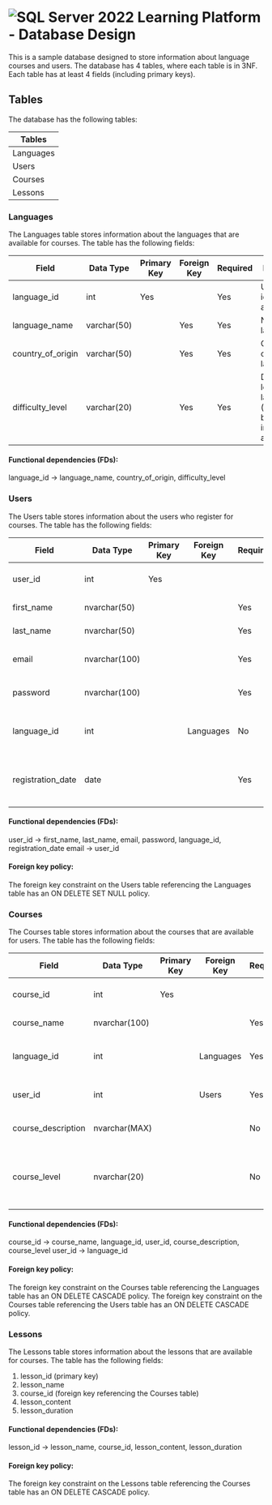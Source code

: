 # ![SQL Server 2022](https://img.icons8.com/color/48/000000/microsoft-sql-server.png) Learning Platform - Database Design

This is a sample database designed to store information about language courses and users. The database has 4 tables, where each table is in 3NF. Each table has at least 4 fields (including primary keys).

## Tables

The database has the following tables:

Tables    |
----------|
Languages |
Users     |
Courses   |
Lessons   |

### Languages

The Languages table stores information about the languages that are available for courses. The table has the following fields:

| Field              | Data Type   | Primary Key | Foreign Key | Required | Description                                               |
|--------------------|-------------|-------------|-------------|----------|-----------------------------------------------------------|
| language_id        | int         |     Yes     |             | Yes      | Unique identifier for a language                          |
| language_name      | varchar(50) |             | Yes         | Yes      | Name of the language                                       |
| country_of_origin  | varchar(50) |             | Yes         | Yes      | Country of origin for the language                         |
| difficulty_level   | varchar(20) |             | Yes         | Yes      | Difficulty level of the language (e.g. beginner, intermediate, advanced) |


#### Functional dependencies (FDs):

language_id → language_name, country_of_origin, difficulty_level

### Users

The Users table stores information about the users who register for courses. The table has the following fields:

| Field            | Data Type   | Primary Key | Foreign Key | Required | Description                                                  |
|------------------|-------------|-------------|-------------|----------|--------------------------------------------------------------|
| user_id          | int         |    Yes    |             |          | Unique identifier for a user                                  |
| first_name       | nvarchar(50)|             |             | Yes      | First name of the user                                        |
| last_name        | nvarchar(50)|             |             | Yes      | Last name of the user                                         |
| email            | nvarchar(100)|            |             | Yes      | Email address of the user                                     |
| password         | nvarchar(100)|            |             | Yes      | Password for the user account                                 |
| language_id      | int         |             | Languages   | No       | Foreign key to the Languages table                            |
| registration_date| date        |             |             | Yes      | Date the user registered on the platform                      |


#### Functional dependencies (FDs):

user_id → first_name, last_name, email, password, language_id, registration_date
email → user_id

#### Foreign key policy:

The foreign key constraint on the Users table referencing the Languages table has an ON DELETE SET NULL policy.

### Courses

The Courses table stores information about the courses that are available for users. The table has the following fields:

| Field              | Data Type     | Primary Key | Foreign Key   | Required | Description                                                  |
|--------------------|---------------|-------------|---------------|----------|--------------------------------------------------------------|
| course_id          | int           |     Yes     |               |          | Unique identifier for a course                               |
| course_name        | nvarchar(100) |             |               | Yes      | Name of the course                                           |
| language_id        | int           |             | Languages     | Yes      | Foreign key to the Languages table                           |
| user_id            | int           |             | Users         | Yes      | Foreign key to the Users table                               |
| course_description | nvarchar(MAX) |             |               | No       | Description of the course                                    |
| course_level       | nvarchar(20)  |             |               | No       | Difficulty level of the course (e.g. beginner, intermediate, advanced) |


#### Functional dependencies (FDs):

course_id → course_name, language_id, user_id, course_description, course_level
user_id → language_id

#### Foreign key policy:

The foreign key constraint on the Courses table referencing the Languages table has an ON DELETE CASCADE policy.
The foreign key constraint on the Courses table referencing the Users table has an ON DELETE CASCADE policy.

### Lessons

The Lessons table stores information about the lessons that are available for courses. The table has the following fields:

1. lesson_id (primary key)
2. lesson_name
3. course_id (foreign key referencing the Courses table)
4. lesson_content
5. lesson_duration

#### Functional dependencies (FDs):

lesson_id → lesson_name, course_id, lesson_content, lesson_duration

#### Foreign key policy:

The foreign key constraint on the Lessons table referencing the Courses table has an ON DELETE CASCADE policy.

